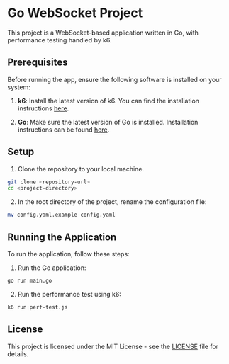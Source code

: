 # Go WebSocket Project

This project is a WebSocket-based application written in Go, with performance testing handled by k6.

## Prerequisites

Before running the app, ensure the following software is installed on your system:

1. **k6**: Install the latest version of k6. You can find the installation instructions [here](https://grafana.com/docs/k6/latest/set-up/install-k6/).

2. **Go**: Make sure the latest version of Go is installed. Installation instructions can be found [here](https://go.dev/doc/install).

## Setup

1. Clone the repository to your local machine.

```bash
git clone <repository-url>
cd <project-directory>
```

2. In the root directory of the project, rename the configuration file:

```bash
mv config.yaml.example config.yaml
```

## Running the Application

To run the application, follow these steps:

1. Run the Go application:

```bash
go run main.go
```

2. Run the performance test using k6:

```bash
k6 run perf-test.js
```

## License

This project is licensed under the MIT License - see the [LICENSE](LICENSE) file for details.
